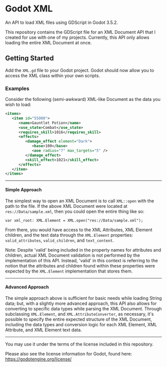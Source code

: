 # Godot XML
An API to load XML files using GDScript in Godot 3.5.2.

This repository contains the GDScript file for an XML Document API that I created for use with one of my projects.
Currently, this API only allows loading the entire XML Document at once.

## Getting Started
Add the `XML.gd` file to your Godot project. Godot should now allow you to access the XML class within your own scripts.

### Examples
Consider the following (semi-awkward) XML-like Document as the data you wish to load:
```xml
<items>
   <item id="55000">
      <name>Gauntlet Potion</name>
      <use_state>Combat</use_state>
      <requires_skill>1016</requires_skill>
      <effects>
         <damage_effect element="Dark">
            <base>100</base>
            <aoe radius="7" max_targets="5" />
         </damage_effect>
         <skill_effect>1021</skill_effect>
      </effects>
   </item>
</items>
```

____________________
#### Simple Approach
The simplest way to open an XML Document is to call `XML::open` with the path to the file. If the above XML Document were located at
`res://Data/sample.xml`, then you could open the entire thing like so:
```GDScript
var xml_root: XML.Element = XML.open("res://Data/sample.xml");
```

From there, you would have access to the XML Attributes, XML Element children, and the text data through the `XML.Element` properties:
`valid_attributes`, `valid_children`, and `text_content`.

Note: Despite 'valid' being included in the property names for attributes and children, actual XML Document validation is not performed
by the implementation of this API. Instead, 'valid' in this context is referring to the notion that the attributes and children found
within these properties were expected by the `XML.Element` implementation that stores them.

______________________
#### Advanced Approach
The simple approach above is sufficient for basic needs while loading String data; but, with a slightly more advanced approach, this API
also allows for converting to specific data types while parsing the XML Document. Through subclassing `XML.Element`, and
`XML.AttributeConverter`, as necessary, it's possible to specify the entire expected structure of the XML Document, including the data
types and conversion logic for each XML Element, XML Attribute, and XML Element text data.

__________________________________________________________________________
You may use it under the terms of the license included in this repository.

Please also see the license information for Godot, found here: https://godotengine.org/license/
